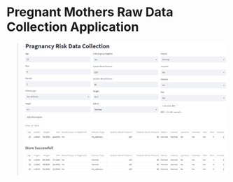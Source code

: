 # Pregnant Mothers Raw Data Collection Application

> ![image](https://github.com/MonaemKhan/All-Projects-Of-Mine/blob/main/Pregnant%20Mothers%20Raw%20Data%20Collection%20Application/1.png)
